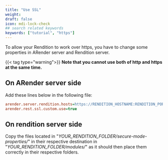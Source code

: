 ```yaml
---
title: "Use SSL"
weight: 
draft: false
icon: mdi-lock-check
## search related keywords
keywords: ["tutorial", "https"]
---
```


To allow your Rendition to work over https, you have to change some
properties in ARender server and Rendition server.

{{< tag type="warning">}}
**Note that you cannot use both of http and https at the same
time.**

## On ARender server side

Add these lines below in the following file:


```cfg
arender.server.rendition.hosts=https://RENDITION_HOSTNAME:RENDITION_PORT/
arender.rest.ssl.custom.use=true
```


## On rendition server side

Copy the files located in
"*YOUR_RENDITION_FOLDER/secure-mode-properties/*" in their respective
destination in "*YOUR_RENDITION_FOLDER/modules/*" as it should then
place them correctly in their respective folders.

